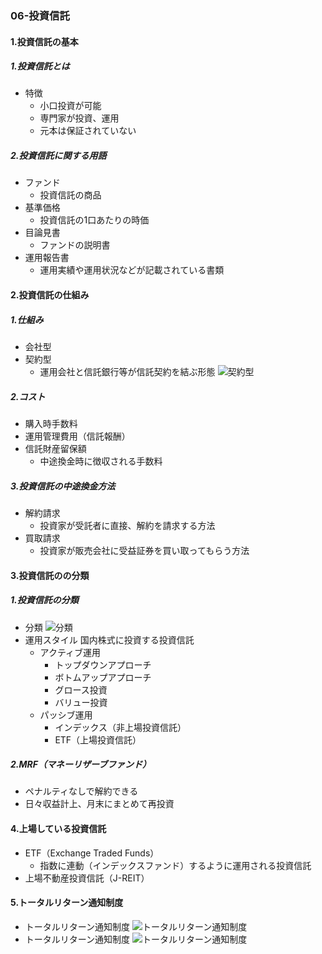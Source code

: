 ### 06-投資信託
#### 1.投資信託の基本
##### 1.投資信託とは
  - 特徴
    - 小口投資が可能
    - 専門家が投資、運用
    - 元本は保証されていない
##### 2.投資信託に関する用語
  - ファンド
    - 投資信託の商品
  - 基準価格
    - 投資信託の1口あたりの時価
  - 目論見書
    - ファンドの説明書
  - 運用報告書
    - 運用実績や運用状況などが記載されている書類
#### 2.投資信託の仕組み
##### 1.仕組み
  - 会社型
  - 契約型
    - 運用会社と信託銀行等が信託契約を結ぶ形態
    ![契約型](https://www.smtam.jp/guide/introduction/about/images/A-6_01.jpg)
##### 2.コスト
  - 購入時手数料
  - 運用管理費用（信託報酬）
  - 信託財産留保額
    - 中途換金時に徴収される手数料
##### 3.投資信託の中途換金方法
  - 解約請求
    - 投資家が受託者に直接、解約を請求する方法
  - 買取請求
    - 投資家が販売会社に受益証券を買い取ってもらう方法
#### 3.投資信託のの分類
##### 1.投資信託の分類
  - 分類
  ![分類](https://www.tokaitokyo.co.jp/otome/investment/trust/images/kind_il01.gif)
  - 運用スタイル
  国内株式に投資する投資信託
    - アクティブ運用
      - トップダウンアプローチ
      - ボトムアップアプローチ
      - グロース投資
      - バリュー投資
    - パッシブ運用
      - インデックス（非上場投資信託）
      - ETF（上場投資信託）
##### 2.MRF（マネーリザーブファンド）
  - ペナルティなしで解約できる
  - 日々収益計上、月末にまとめて再投資
#### 4.上場している投資信託
  - ETF（Exchange Traded Funds）
    - 指数に連動（インデックスファンド）するように運用される投資信託
  - 上場不動産投資信託（J-REIT）
#### 5.トータルリターン通知制度
  - トータルリターン通知制度
  ![トータルリターン通知制度](https://www.michinokubank.co.jp/unyou/images/return.png)
  - トータルリターン通知制度
  ![トータルリターン通知制度](https://i2.wp.com/fp-money-school.com/wp-content/uploads/2018/12/5a36f1c0bbc108d5e74ae24ef7f6a9eb.jpg?w=1280&ssl=1)
